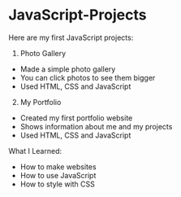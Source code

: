 # JavaScript-Projects

Here are my first JavaScript projects:

1. Photo Gallery
- Made a simple photo gallery
- You can click photos to see them bigger
- Used HTML, CSS and JavaScript

2. My Portfolio
- Created my first portfolio website
- Shows information about me and my projects
- Used HTML, CSS and JavaScript

What I Learned:
- How to make websites
- How to use JavaScript
- How to style with CSS